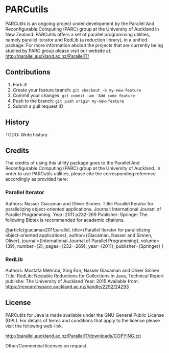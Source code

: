 # PARCutils

PARCutils is an ongoing project under development by the Parallel And Reconfigurable Computing (PARC) group at the University of Auckland in New Zealand. PARCutils offers a set of parallel programming utilities, namely parallel iterator and RedLib (a reduction library), in a unified package.  For more information abobut the projects that are currently being studied by PARC group please visit our website at: http://parallel.auckland.ac.nz/ParallelIT/ 

## Contributions

1. Fork it!
2. Create your feature branch: `git checkout -b my-new-feature`
3. Commit your changes: `git commit -am 'Add some feature'`
4. Push to the branch: `git push origin my-new-feature`
5. Submit a pull request :D

## History

TODO: Write history

## Credits

The credits of using this utility package goes to the Parallel And Reconfigurable Computing (PARC) group at the University of Auckland. In order to use PARCutils utilities, please cite the corresponding reference accordingly as provided here:

### Parallel Iterator
Authors: Nasser Giacaman and Oliver Sinnen. 
Title: Parallel Iterator for parallelizing object-oriented applications.
Journal: International Jouranl of Parallel Programming. 
Year: 2011 p232-269
Publisher: Springer
The following Bibtex is recommended for academic citations.

@article{giacaman2011parallel,
  title={Parallel Iterator for parallelizing object-oriented applications},
  author={Giacaman, Nasser and Sinnen, Oliver},
  journal={International Journal of Parallel Programming},
  volume={39},
  number={2},
  pages={232--269},
  year={2011},
  publisher={Springer}
}  

### RedLib
Authors: Mostafa Mehrabi, Xing Fan, Nasser Giacaman and Oliver Sinnen
Title: RedLib: Nestable Reductions for Collections in Java, Technical Report
publishe: The University of Auckland
Year: 2015
Available from: https://researchspace.auckland.ac.nz/handle/2292/24293


## License

PARCutils for Java is made available under the GNU General Public License (GPL). For details of terms and conditions that apply to the license please visit the following web-link. 

http://parallel.auckland.ac.nz/ParallelIT/downloads/COPYING.txt

Other/Commercial licenses on request.